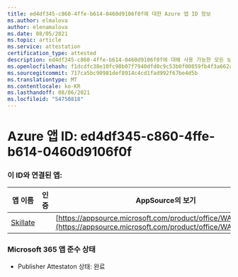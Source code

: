 ```yaml
---
title: ed4df345-c860-4ffe-b614-0460d9106f0f에 대한 Azure 앱 ID 정보
ms.author: elmalova
author: elenamalova
ms.date: 08/05/2021
ms.topic: article
ms.service: attestation
certification_type: attested
description: ed4df345-c860-4ffe-b614-0460d9106f0f에 대해 사용 가능한 모든 보안 및 규정 준수 정보입니다.
ms.openlocfilehash: f1dcdfc38e10fc98b07f7940dfd0c9c53b0f00859fb4f3a662cd722dff150b04
ms.sourcegitcommit: 717ca5bc90981def8914c4cd1fad992f67be4d5b
ms.translationtype: MT
ms.contentlocale: ko-KR
ms.lasthandoff: 08/06/2021
ms.locfileid: "54750818"
---
```

# <a name="azure-app-id-ed4df345-c860-4ffe-b614-0460d9106f0f"></a>Azure 앱 ID: ed4df345-c860-4ffe-b614-0460d9106f0f


### <a name="apps-associated-with-this-id"></a>이 ID와 연결된 앱:
| **앱 이름** | **인증** | **AppSource의 보기** |
|--------------|---------------|-----------------------|
| [Skillate](https://docs.microsoft.com/microsoft-365-app-certification/forward/WA200002490) |  | [https://appsource.microsoft.com/product/office/WA200002490](https://appsource.microsoft.com/product/office/WA200002490) |

### <a name="microsoft-365-app-compliance-status"></a>Microsoft 365 앱 준수 상태
- Publisher Attestaton 상태: 완료
